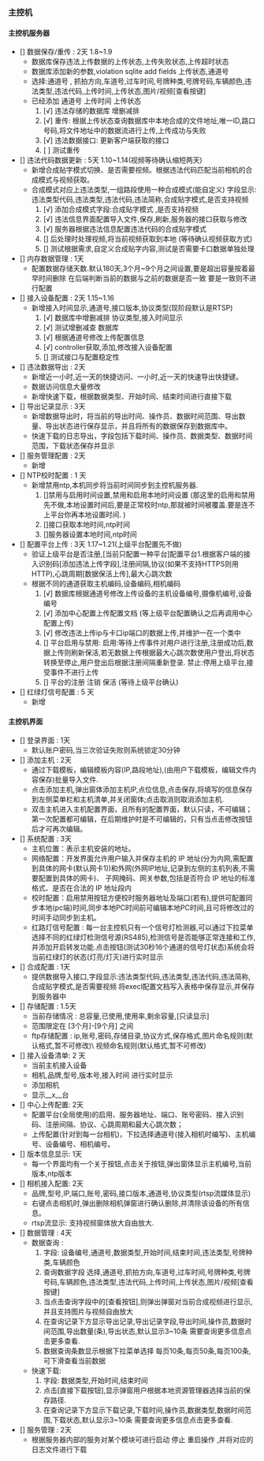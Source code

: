 ### 主控机
#### 主控机服务器
 * [] 数据保存/重传 : 2天 1.8~1.9
    - 数据库保存违法上传数据的上传状态,上传失败状态,上传超时状态 
    - 数据库添加新的参数,violation sqlite add fields 上传状态,通道号
    - 选择:通道号 , 抓拍方向,车道号,过车时间,号牌种类,号牌号码,车辆颜色,违法类型,违法代码,上传时间,上传状态,图片/视频[查看按键]
    - 已经添加 通道号 上传时间 上传状态
      1. [√] 违法存储的数据库 增删减排 
      2. [√] 重传: 根据上传状态查询数据库中本地合成的文件地址,唯一ID,路口号码,将文件地址中的数据流进行上传,上传成功与失败
      3. [√] 违法数据接口: 更新客户端获取的接口
      4. [ ] 测试重传
 * [] 违法代码数据更新  : 5天 1.10~1.14(视频等待确认缩短两天)
    - 新增合成贴字模式切换、是否需要视频。根据违法代码匹配当前相机的合成模式与视频获取。
    - 合成模式对应上违法类型,一组路段使用一种合成模式(能自定义) 字段显示:违法类型代码,违法类型,违法代码,违法简称,合成贴字模式,是否支持视频
      1. [√] 添加合成模式字段:合成贴字模式 ,是否支持视频
      2. [√] 违法信息界面配置导入文件,保存,刷新,服务器的接口获取与修改
      3. [√] 服务器根据违法信息配置违法代码的合成贴字模式
      4. [] 后处理时处理视频,将当前视频获取到本地 (等待确认视频获取方式)
      5. [] 测试根据需求,自定义合成贴字内容,测试是否需要卡口数据单独处理
 * [] 内存数据管理 : 1天
    - 配置数据存储天数.默认180天,3个月~9个月之间设置,要是超出容量按着最早时间删除 在后端判断当前的数据与之前的数据是否一致 要是一致则不进行配置
 * [] 接入设备配置 : 2天 1.15~1.16
    - 新增接入时间显示,通道号,接口版本,协议类型(现阶段默认是RTSP)
      1. [√] 数据库中增删减排 协议类型,接入时间显示
      2. [√] 测试增删减查 数据库 
      3. [√] 根据通道号修改上传配置信息
      4. [√] controller获取,添加,修改接入设备配置
      5. [] 测试接口与配置稳定性
 * [] 违法数据导出 : 2天
    - 新增近一小时,近一天的快捷访问、一小时,近一天的快速导出快捷键。
    - 数据访问信息大量修改 
    - 新增快速下载，根据数据类型、开始时间、结束时间进行直接下载
 * [] 导出记录显示 : 3天
    - 新增数据导出时，将当前的导出时间、操作员、数据时间范围、导出数量、导出状态进行保存显示，并且将所有的数据保存到数据库中。
    - 快速下载的日志导出，字段包括下载时间、操作员、数据类型、数据时间范围，下载状态保存并显示
 * [] 服务管理配置 : 2天
    - 新增
 * [] NTP校时配置 : 1 天
    - 新增禁用ntp,本机同步将当前时间同步到主控机服务器.
      1. []禁用与启用时间设置,禁用和启用本地时间设置 (那这里的启用和禁用先不做,本地设置时间后,要是正常校时ntp,那就被时间被覆盖.要是连不上平台你再本地设置时间. )
      2. []接口获取本地时间,ntp时间
      3. []服务器设置本地时间,ntp时间
 * [] 配置平台上传 : 3天 1.17~1.21(上级平台配置先不做)
    - 验证上级平台是否注册,[当前只配置一种平台]配置平台1.根据客户端的接入识别码[添加违法上传字段],注册间隔,协议(如果不支持HTTPS则用HTTP),心跳周期[数据保活上传],最大心跳次数
    - 根据不同的通道获取主机编码,设备编码,相机编码 
      1. [√] 数据库根据通道号修改上传设备的主机设备编号,摄像机编号,设备编号
      2. [√] 添加中心配置上传配置文档 (等上级平台配置确认之后再调用中心配置上传)
      3. [√] 修改违法上传ip与卡口ip端口的数据上传,并维护一在一个类中
      4. [] 平台启用与禁用:
            启用:等待上传事件对用户进行注册,注册成功后,数据上传则刷新保活,若无数据上传根据最大心跳次数使用户登出,将状态转换至停止,用户登出后根据注册间隔重新登录.
            禁止:停用上级平台,接受事件不进行上传
      5. [] 平台的注册 注销 保活 (等待上级平台确认)
 * [] 红绿灯信号配置 : 5 天
    - 新增 
#### 主控机界面
 * [] 登录界面 : 1天
    - 默认账户密码,当三次验证失败则系统锁定30分钟
 * [] 添加主机 : 2天
    - 通过下载模板，编辑模板内容(IP,路段地址),(由用户下载模板，编辑文件内容保存)批量导入文件.
    - 点击添加主机,弹出窗体添加主机IP,点位信息,点击保存,将填写的信息保存到左侧菜单栏和主机清单,并关闭窗体;点击取消则取消添加主机.
    - 双击主机进入主机配置界面，且所有的配置界面，默认只读，不可编辑；第一次配置都可编辑，在后期维护时是不可编辑的，只有当点击修改按钮后才可再次编辑。
 * [] 系统配置 : 3天
    - 主机位置：表示主机安装的地址。
    - 网络配置：开发界面允许用户输入并保存主机的 IP 地址(分为内网,需配置到具体的网卡(默认网卡1))和外网(外网IP地址,记录到左侧的主机列表,不需要配置到具体的网卡)、
    子网掩码、网关参数,包括是否符合 IP 地址的标准格式、是否在合法的 IP 地址段内
    - 校时配置：启用禁用按钮方便校时服务器地址及端口(若有),提供可配置同步本地(pc端)时间,同步本地PC时间前可编辑本地PC时间,且可将修改过的时间手动同步到主机。
    - 红路灯信号配置 : 每一台主控机只有一个信号灯检测器,可以通过下拉菜单选择不同的红绿灯检测信号源(RS485),检测信号是否能够正常连接和工作,并添加开启转发功能.点击按钮(测试30秒16个通道的信号灯状态)系统会将当前红绿灯的状态(灯亮/灯灭)进行实时显示
 * [] 合成配置 : 1天
    - 提供数据导入接口,字段显示:违法类型代码,违法类型,违法代码,违法简称,合成贴字模式,是否需要视频 将execl配置文档写入表格中保存显示,并保存到服务器中
 * [] 存储配置 : 1.5天
    - 当前存储情况 : 总容量,已使用,使用率,剩余容量,[只读显示]
    - 范围限定在 [3个月]-[9个月] 之间 
    - ftp存储配置 : ip,账号,密码,存储目录,协议方式,保存格式,图片命名规则(默认格式,暂不可修改)\ 视频命名规则(默认格式,暂不可修改)
 * [] 接入设备清单: 2 天
    - 当前主机接入设备
    - 相机,品牌,型号,版本号,接入时间 进行实时显示
    - 添加相机
    - 显示__x__台
 * [] 中心上传配置: 2天
    -  配置平台(全局使用)的启用、服务器地址、端口、账号密码、接入识别码、注册间隔、协议、心跳周期和最大心跳次数；
    -  上传配置(针对到每一台相机)，下拉选择通道号(接入相机时编写)、主机编号、设备编号、相机编号。
 * [] 版本信息显示: 1天
    -   每一个界面均有一个关于按钮,点击关于按钮,弹出窗体显示主机编号,当前版本,ntp版本
 * [] 相机接入配置: 2天
    - 品牌,型号,IP,端口,账号,密码,接口版本,通道号,协议类型(rtsp流媒体显示)
    - 右键点击相机时,弹出删除相机弹窗进行确认删除,并清除该设备的所有信息。
    - rtsp流显示: 支持视频窗体放大自由放大.
 * [] 数据管理 : 4天
    - 数据查询 :
        1. 字段:  设备编号,通道号,数据类型,开始时间,结束时间,违法类型,号牌种类,车辆颜色
        2. 查询数据字段 选择,通道号,抓拍方向,车道号,过车时间,号牌种类,号牌号码,车辆颜色,违法类型,违法代码,上传时间,上传状态,图片/视频[查看按键]
        3. 当点击查询字段中的[查看按钮],则弹出弹窗对当前合成视频进行显示,并且支持图片与视频自由放大
        4. 在查询记录下方显示导出记录,导出记录字段,导出时间,操作员,数据时间范围,导出数量(条),导出状态,默认显示3~10条 需要查询更多信息点击更多查看.
        5. 数据查询条数显示根据下拉菜单选择 每页10条,每页50条,每页100条,可下滑查看当前数据 
    - 快速下载:
        1. 字段: 数据类型,开始时间,结束时间
        2. 点击[直接下载按钮],显示弹窗用户根据本地资源管理器选择当前的保存路径. 
        3. 在查询记录下方显示下载记录,下载时间,操作员,数据类型,数据时间范围,下载状态,默认显示3~10条 需要查询更多信息点击更多查看.
 * [] 服务管理 : 2天
    - 根据服务器内部的服务对某个模块可进行启动 停止 重启操作 ,并将对应的日志文件进行下载


